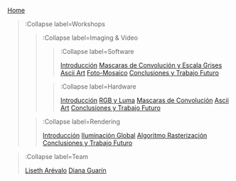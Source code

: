 [Home](/)

> :Collapse label=Workshops
> 
> > :Collapse label=Imaging & Video
> >
> > > :Collapse label=Software
> > > 
> > > [Introducción](/docs/workshops/imagingIntro)
> > > [Mascaras de Convolución y Escala Grises](/docs/workshops/maskRGBLUMA)
> > > [Ascii Art](/docs/workshops/ascii)
> > > [Foto-Mosaico](/docs/workshops/photomosaic)
> > > [Conclusiones y Trabajo Futuro](/docs/workshops/imagingConclusion)
> > 
> > > :Collapse label=Hardware
> > >
> > > [Introducción](/docs/workshops/hardwareIntro)
> > > [RGB y Luma](/docs/workshops/hardwareGrises)
> > > [Mascaras de Convolución](/docs/workshops/hardwareMascaras)
> > > [Ascii Art](/docs/workshops/hardwareAscii)
> > > [Conclusiones y Trabajo Futuro](/docs/workshops/hardwareConclusion)
>
> > :Collapse label=Rendering
> >
> > [Introducción](/docs/workshops/renderingIntro)
> > [Iluminación Global](/docs/workshops/renderingIluminacion)
> > [Algoritmo Rasterización](/docs/workshops/renderingRasterizacion)
> > [Conclusiones y Trabajo Futuro](/docs/workshops/renderingConclusion)
>

> :Collapse label=Team
> 
> [Liseth Arévalo](/docs/team/LisethArevalo)
> [Diana Guarín](/docs/team/DianaGuarin)

